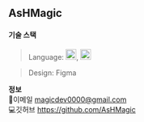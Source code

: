## AsHMagic
#### 기술 스택
> Language:  <a href="https://www.python.org/" title="Python"><img src="https://github.com/get-icon/geticon/raw/master/icons/python.svg" alt="Python" width="21px" height="21px"></a>, <a href="https://www.java.com/" title="Java"><img src="https://github.com/get-icon/geticon/raw/master/icons/java.svg" alt="Java" width="21px" height="21px"></a>

> Design: Figma



**정보**
<br/>
📩이메일 magicdev0000@gmail.com
<br/>
💻깃허브 https://github.com/AsHMagic
